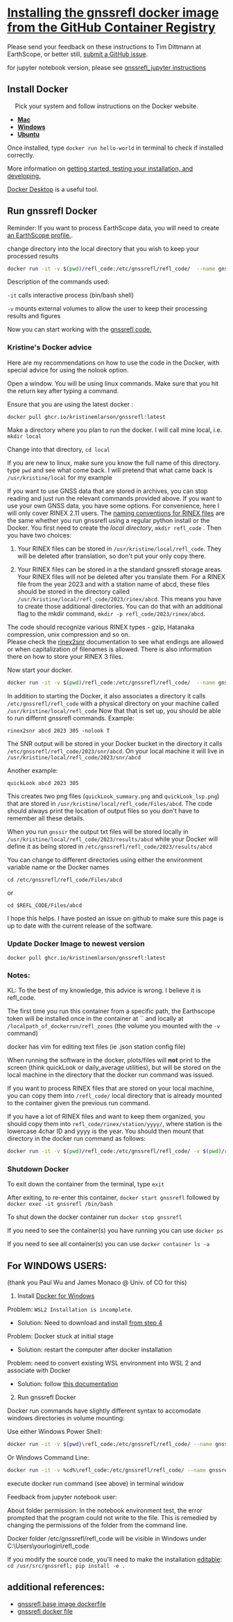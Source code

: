 # [Installing the gnssrefl docker image from the GitHub Container Registry](https://github.com/kristinemlarson/gnssrefl/pkgs/container/gnssrefl)

Please send your feedback on these instructions to Tim Dittmann at EarthScope, or better still, [submit a GitHub issue](https://github.com/kristinemlarson/gnssrefl/blob/master/.github/ISSUE_TEMPLATE/bug_report.md).

for jupyter notebook version, please see [gnssrefl_jupyter instructions](https://www.unavco.org/gitlab/gnss_reflectometry/gnssrefl_jupyter)
## Install Docker
&ensp;&ensp; Pick your system and follow instructions on the Docker website. 
* [**Mac**](https://docs.docker.com/docker-for-mac/install/) 
* [**Windows**](https://docs.docker.com/docker-for-windows/install/)
* [**Ubuntu**](https://docs.docker.com/install/linux/docker-ce/ubuntu/) 

Once installed, type `docker run hello-world` in terminal to check if installed correctly.

More information on [getting started, testing your installation, and developing.](https://docs.docker.com/get-started/) 

[Docker Desktop](https://www.docker.com/products/docker-desktop) is a useful tool.

## Run gnssrefl Docker

Reminder: If you want to process EarthScope data, you will need to create [an EarthScope profile.](https://data.unavco.org/user/profile/info).

change directory into the local directory that you wish to keep your processed results

```bash
docker run -it -v $(pwd)/refl_code:/etc/gnssrefl/refl_code/  --name gnssrefl ghcr.io/kristinemlarson/gnssrefl:latest /bin/bash
```

Description of the commands used:  

`-it` calls interactive process (bin/bash shell) 

`-v` mounts external volumes to allow the user to keep their processing results and figures 

Now you can start working with the [gnssrefl code.](https://github.com/kristinemlarson/gnssrefl#understanding)


### Kristine's Docker advice 

Here are my recommendations on how to use the code in the Docker, with special advice for using the nolook option.

Open a window. You will be using linux commands. Make sure that you hit the return key after typing a command.

Ensure that you are using the latest docker : 

`docker pull ghcr.io/kristinemlarson/gnssrefl:latest`

Make a directory where you plan to run the docker. I will call mine local, i.e. `mkdir local`

Change into that directory,  `cd local`


If you are new to linux, make sure you know the full name of this directory.  type `pwd` and see what
come back.  I will pretend that what came back is `/usr/kristine/local` for my example

If you want to use GNSS data that are stored in archives, you can stop reading and just run the relevant commands provided above.
If you want to use your own GNSS data, you have some options. For convenience, here I will only cover RINEX 2.11 users. 
The [naming conventions for RINEX files](https://gnssrefl.readthedocs.io/en/latest/pages/file_structure.html) are 
the same whether you run gnssrefl using a regular python install or the Docker. 
You first need to create the *local directory*, `mkdir refl_code` . Then you have two choices: 

1. Your RINEX files can be stored in `/usr/kristine/local/refl_code`. They will be deleted after translation, so don't 
put your only copy there.

2. Your RINEX files can be stored in a the standard gnssrefl storage areas. Your RINEX files will *not* be deleted after you translate them.
For a RINEX file from the year 2023 and with a station name of abcd, these files should be stored in the directory called `/usr/kristine/local/refl_code/2023/rinex/abcd`. This means you have to create those additional directories.  You can do that with an additional flag to the mkdir command, `mkdir -p refl_code/2023/rinex/abcd`.

The code should recognize various RINEX types - gzip, Hatanaka compression, unix compression and so on.  
Please check the [rinex2snr](https://gnssrefl.readthedocs.io/en/latest/api/gnssrefl.rinex2snr_cl.html) 
documentation to see what endings are allowed or when capitalization of filenames is allowed. There is also
information there on how to store your RINEX 3 files.

Now start your docker.   

```bash
docker run -it -v $(pwd)/refl_code:/etc/gnssrefl/refl_code/  --name gnssrefl ghcr.io/kristinemlarson/gnssrefl:latest /bin/bash
```

In addition to starting the Docker, it also associates a directory 
it calls `/etc/gnssrefl/refl_code` with a physical directory on your machine called `/usr/kristine/local/refl_code`
Now that that is set up, you should be able to run differnt gnssrefl commands. Example:

`rinex2snr abcd 2023 305 -nolook T`

The SNR output will be stored in your Docker bucket in the directory it calls `/etc/gnssrefl/refl_code/2023/snr/abcd`. 
On your local machine it will live in `/usr/kristine/local/refl_code/2023/snr/abcd`

Another example:

`quickLook abcd 2023 305`

This creates two png files (`quickLook_summary.png` and `quickLook_lsp.png`) that are 
stored in `/usr/kristine/local/refl_code/Files/abcd`. The code should always print the location of 
output files so you don't have to remember all these details.

When you run `gnssir` the output txt files will be stored locally in `/usr/kristine/local/refl_code/2023/results/abcd`
while your Docker will define it as being stored in `/etc/gnssrefl/refl_code/2023/results/abcd`

You can change to different directories using either the environment variable name or the Docker names  

`cd /etc/gnssrefl/refl_code/Files/abcd`

or

`cd $REFL_CODE/Files/abcd`

I hope this helps. I have posted an issue on github to make sure this page is up to date with the current
release of the software.

### Update Docker Image to newest version <a name="Update Docker"></a>

`docker pull ghcr.io/kristinemlarson/gnssrefl:latest`

### Notes:

KL: To the best of my knowledge, this advice is wrong. I believe it is refl_code.

The first time you run this container from a specific path, the Earthscope token 
will be installed once in the container at `` and locally 
at `/localpath_of_dockerrun/refl_zones` (the volume you mounted with the `-v` command)

docker has vim for editing text files (ie .json station config file)

When running the software in the docker, plots/files will **not** print to the screen (think 
quickLook or daily_average utilities), but will be stored on the local machine in the directory that the docker run command was issued.

If you want to process RINEX files that are stored on your local machine, you can copy them into 
`/refl_code/` local directory that is already mounted to the container given the previous run command.  

If you have a lot of RINEX files and want to keep them organized, you should copy them 
into `refl_code/rinex/station/yyyy/`, where station is the lowercase 4char ID and yyyy is the year. 
You should then mount that directory in the docker run command as follows: 

```bash
docker run -it -v $(pwd)/refl_code:/etc/gnssrefl/refl_code/ -v $(pwd)/refl_code/rinex/station/yyyy:/etc/gnssrefl/refl_code/rinex/station/yyyy/ --name gnssrefl ghcr.io/kristinemlarson/gnssrefl:latest /bin/bash 
```

### Shutdown Docker <a name="Shutdown"></a>
To exit down the container from the terminal, type `exit`

After exiting, to re-enter this container, `docker start gnssrefl` followed by `docker exec -it gnssrefl /bin/bash`

To shut down the docker container run `docker stop gnssrefl`

If you need to see the container(s) you have running you can use `docker ps`

If you need to see all container(s) you can use `docker container ls -a`


## For WINDOWS USERS:
(thank you Paul Wu and James Monaco @ Univ. of CO for this)

1. Install [Docker for Windows](https://docs.docker.com/desktop/windows/install/)

Problem: `WSL2 Installation is incomplete`.  

* Solution: Need to download and install [from step 4](https://docs.microsoft.com/en-us/windows/wsl/install-manual#step-4---download-the-linux-kernel-update-package)

Problem: Docker stuck at initial stage

* Solution: restart the computer after docker installation

Problem: need to convert existing WSL environment into WSL 2 and associate with Docker

* Solution: follow [this documentation](https://docs.docker.com/desktop/windows/wsl/)

2. Run gnssrefl Docker

Docker run commands have slightly different syntax to accomodate windows directories in volume mounting:

Use either Windows Power Shell:

```bash
docker run -it -v ${pwd}\refl_code:/etc/gnssrefl/refl_code/ --name gnssrefl ghcr.io/kristinemlarson/gnssrefl:latest /bin/bash 
```

Or Windows Command Line:

```bash
docker run -it -v %cd%\refl_code:/etc/gnssrefl/refl_code/ --name gnssrefl ghcr.io/kristinemlarson/gnssrefl:latest /bin/bash 
```

execute docker run command (see above) in terminal window

Feedback from jupyter notebook user:

About folder permission: In the notebook environment test, the error prompted that the program could not 
write to the file.  This is remedied by changing the permissions of the folder from the command line.

Docker folder /etc/gnssrefl/refl_code will be visible in Windows under C:\Users\yourlogin\refl_code

If you modify the source code, you'll need to make the installation [editable](https://pip.pypa.io/en/stable/cli/pip_install/#cmdoption-e):
`cd /usr/src/gnssrefl; pip install -e .`

## additional references:
* [gnssrefl base image dockerfile](https://gitlab.com/gnss_reflectometry/gnssrefl_docker_base_img/-/blob/master/Dockerfile)
* [gnssrefl docker file](https://github.com/kristinemlarson/gnssrefl/blob/master/Dockerfile)


